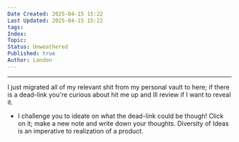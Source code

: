 ```yaml
---
Date Created: 2025-04-15 15:22
Last Updated: 2025-04-15 15:22
tags: 
Index: 
Topic: 
Status: Unweathered
Published: true
Author: Landon
---
```

---

I just migrated all of my relevant shit from my personal vault to here; if there is a dead-link you're curious about hit me up and Ill review if I want to reveal it.
- I challenge you to ideate on what the dead-link could be though! Click on it; make a new note and write down your thoughts. Diversity of Ideas is an imperative to realization of a product.
